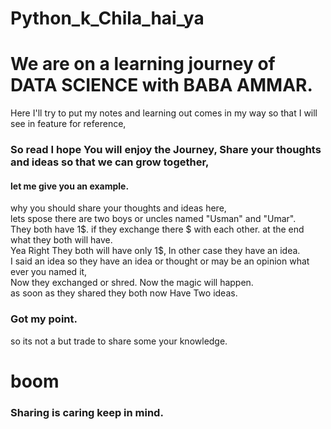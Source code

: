 # Python_k_Chila_hai_ya
# We are on a learning journey of DATA SCIENCE with BABA AMMAR. 
Here I'll try to put my notes and learning out comes in my way so that I will see in feature for reference, <br />
### So read I hope You will enjoy the Journey, Share your thoughts and ideas so that we can grow together,
#### let me give you an example.
why you should share your thoughts and ideas here, <br />
lets spose there are two boys or uncles named "Usman" and "Umar".<br />
They both have 1$. if they exchange there $ with each other. at the end what they both will have. <br />
Yea Right They both will have only 1$, In other case they have an idea.<br />
I said an idea so they have an  idea or thought or may be an opinion what ever you named it, <br />
Now they exchanged or shred. Now the magic will happen. <br />
as soon as they shared they both now Have Two ideas. <br />
### Got my point.
so its not a but trade to share some your knowledge. 
# boom 
### Sharing is caring keep in mind.
